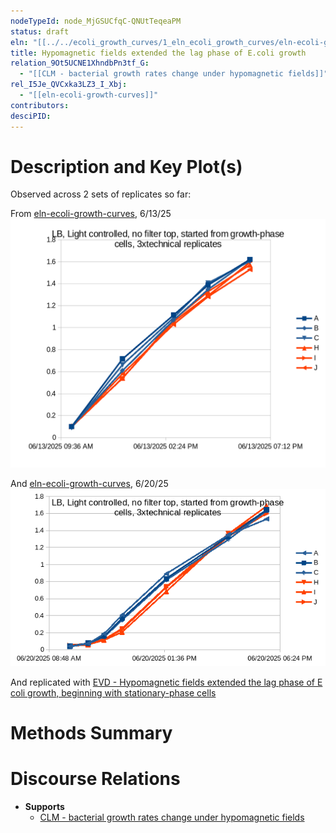 ```yaml
---
nodeTypeId: node_MjGSUCfqC-QNUtTeqeaPM
status: draft
eln: "[[../../ecoli_growth_curves/1_eln_ecoli_growth_curves/eln-ecoli-growth-curves|eln-ecoli-growth-curves]]"
title: Hypomagnetic fields extended the lag phase of E.coli growth
relation_9Ot5UCNE1XhndbPn3tf_G:
  - "[[CLM - bacterial growth rates change under hypomagnetic fields]]"
rel_I5Je_QVCxka3LZ3_I_Xbj:
  - "[[eln-ecoli-growth-curves]]"
contributors:
desciPID:
---
```

# Description and Key Plot(s)

Observed across 2 sets of replicates so far:

From [eln-ecoli-growth-curves](../../ecoli_growth_curves/1_eln_ecoli_growth_curves/eln-ecoli-growth-curves.md#2025%2006%2013), 6/13/25
![Pasted image 20250919152633](ecoli_growth_curves/1_eln_ecoli_growth_curves/attachments/Pasted%20image%2020250919152633.png)

And [eln-ecoli-growth-curves](../../ecoli_growth_curves/1_eln_ecoli_growth_curves/eln-ecoli-growth-curves.md#2025%2006%2020), 6/20/25
![Pasted image 20250919152552](ecoli_growth_curves/1_eln_ecoli_growth_curves/attachments/Pasted%20image%2020250919152552.png)

And replicated with [EVD - Hypomagnetic fields extended the lag phase of E coli growth, beginning with stationary-phase cells](results/discourse_graph/EVD%20-%20Hypomagnetic%20fields%20extended%20the%20lag%20phase%20of%20E%20coli%20growth,%20beginning%20with%20stationary-phase%20cells.md)

# Methods Summary

# Discourse Relations
- **Supports**
	- [CLM - bacterial growth rates change under hypomagnetic fields](CLM%20-%20bacterial%20growth%20rates%20change%20under%20hypomagnetic%20fields.md)